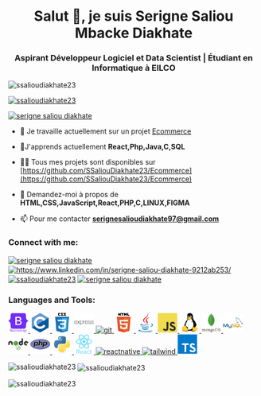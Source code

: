 <h1 align="center">Salut 👋, je suis Serigne Saliou Mbacke Diakhate</h1>
<h3 align="center">Aspirant Développeur Logiciel et Data Scientist | Étudiant en Informatique à EILCO</h3>

<p align="left"> <img src="https://komarev.com/ghpvc/?username=ssalioudiakhate23&label=Profile%20views&color=0e75b6&style=flat" alt="ssalioudiakhate23" /> </p>

<p align="left"> <a href="https://github.com/ryo-ma/github-profile-trophy"><img src="https://github-profile-trophy.vercel.app/?username=ssalioudiakhate23" alt="ssalioudiakhate23" /></a> </p>

<p align="left"> <a href="https://twitter.com/serigne saliou diakhate" target="blank"><img src="https://img.shields.io/twitter/follow/serigne saliou diakhate?logo=twitter&style=for-the-badge" alt="serigne saliou diakhate" /></a> </p>

- 🔭 Je travaille actuellement sur un projet [Ecommerce](https://github.com/SSaliouDiakhate23/Ecommerce)

- 🌱J'apprends actuellement **React,Php,Java,C,SQL**

- 👨‍💻 Tous mes projets sont disponibles sur [https://github.com/SSaliouDiakhate23/Ecommerce](https://github.com/SSaliouDiakhate23/Ecommerce)

- 💬 Demandez-moi à propos de **HTML,CSS,JavaScript,React,PHP,C,LINUX,FIGMA**

- 📫 Pour me contacter **serignesalioudiakhate97@gmail.com**

<h3 align="left">Connect with me:</h3>
<p align="left">
<a href="https://twitter.com/serigne saliou diakhate" target="blank"><img align="center" src="https://raw.githubusercontent.com/rahuldkjain/github-profile-readme-generator/master/src/images/icons/Social/twitter.svg" alt="serigne saliou diakhate" height="30" width="40" /></a>
<a href="https://linkedin.com/in/https://www.linkedin.com/in/serigne-saliou-diakhate-9212ab253/" target="blank"><img align="center" src="https://raw.githubusercontent.com/rahuldkjain/github-profile-readme-generator/master/src/images/icons/Social/linked-in-alt.svg" alt="https://www.linkedin.com/in/serigne-saliou-diakhate-9212ab253/" height="30" width="40" /></a>
<a href="https://codesandbox.com/ssalioudiakhate23" target="blank"><img align="center" src="https://raw.githubusercontent.com/rahuldkjain/github-profile-readme-generator/master/src/images/icons/Social/codesandbox.svg" alt="ssalioudiakhate23" height="30" width="40" /></a>
<a href="https://fb.com/serigne saliou diakhate" target="blank"><img align="center" src="https://raw.githubusercontent.com/rahuldkjain/github-profile-readme-generator/master/src/images/icons/Social/facebook.svg" alt="serigne saliou diakhate" height="30" width="40" /></a>
</p>

<h3 align="left">Languages and Tools:</h3>
<p align="left"> <a href="https://getbootstrap.com" target="_blank" rel="noreferrer"> <img src="https://raw.githubusercontent.com/devicons/devicon/master/icons/bootstrap/bootstrap-plain-wordmark.svg" alt="bootstrap" width="40" height="40"/> </a> <a href="https://www.cprogramming.com/" target="_blank" rel="noreferrer"> <img src="https://raw.githubusercontent.com/devicons/devicon/master/icons/c/c-original.svg" alt="c" width="40" height="40"/> </a> <a href="https://www.w3schools.com/css/" target="_blank" rel="noreferrer"> <img src="https://raw.githubusercontent.com/devicons/devicon/master/icons/css3/css3-original-wordmark.svg" alt="css3" width="40" height="40"/> </a> <a href="https://expressjs.com" target="_blank" rel="noreferrer"> <img src="https://raw.githubusercontent.com/devicons/devicon/master/icons/express/express-original-wordmark.svg" alt="express" width="40" height="40"/> </a> <a href="https://git-scm.com/" target="_blank" rel="noreferrer"> <img src="https://www.vectorlogo.zone/logos/git-scm/git-scm-icon.svg" alt="git" width="40" height="40"/> </a> <a href="https://www.w3.org/html/" target="_blank" rel="noreferrer"> <img src="https://raw.githubusercontent.com/devicons/devicon/master/icons/html5/html5-original-wordmark.svg" alt="html5" width="40" height="40"/> </a> <a href="https://www.java.com" target="_blank" rel="noreferrer"> <img src="https://raw.githubusercontent.com/devicons/devicon/master/icons/java/java-original.svg" alt="java" width="40" height="40"/> </a> <a href="https://developer.mozilla.org/en-US/docs/Web/JavaScript" target="_blank" rel="noreferrer"> <img src="https://raw.githubusercontent.com/devicons/devicon/master/icons/javascript/javascript-original.svg" alt="javascript" width="40" height="40"/> </a> <a href="https://www.linux.org/" target="_blank" rel="noreferrer"> <img src="https://raw.githubusercontent.com/devicons/devicon/master/icons/linux/linux-original.svg" alt="linux" width="40" height="40"/> </a> <a href="https://www.mongodb.com/" target="_blank" rel="noreferrer"> <img src="https://raw.githubusercontent.com/devicons/devicon/master/icons/mongodb/mongodb-original-wordmark.svg" alt="mongodb" width="40" height="40"/> </a> <a href="https://www.mysql.com/" target="_blank" rel="noreferrer"> <img src="https://raw.githubusercontent.com/devicons/devicon/master/icons/mysql/mysql-original-wordmark.svg" alt="mysql" width="40" height="40"/> </a> <a href="https://nodejs.org" target="_blank" rel="noreferrer"> <img src="https://raw.githubusercontent.com/devicons/devicon/master/icons/nodejs/nodejs-original-wordmark.svg" alt="nodejs" width="40" height="40"/> </a> <a href="https://www.php.net" target="_blank" rel="noreferrer"> <img src="https://raw.githubusercontent.com/devicons/devicon/master/icons/php/php-original.svg" alt="php" width="40" height="40"/> </a> <a href="https://www.python.org" target="_blank" rel="noreferrer"> <img src="https://raw.githubusercontent.com/devicons/devicon/master/icons/python/python-original.svg" alt="python" width="40" height="40"/> </a> <a href="https://reactjs.org/" target="_blank" rel="noreferrer"> <img src="https://raw.githubusercontent.com/devicons/devicon/master/icons/react/react-original-wordmark.svg" alt="react" width="40" height="40"/> </a> <a href="https://reactnative.dev/" target="_blank" rel="noreferrer"> <img src="https://reactnative.dev/img/header_logo.svg" alt="reactnative" width="40" height="40"/> </a> <a href="https://tailwindcss.com/" target="_blank" rel="noreferrer"> <img src="https://www.vectorlogo.zone/logos/tailwindcss/tailwindcss-icon.svg" alt="tailwind" width="40" height="40"/> </a> <a href="https://www.typescriptlang.org/" target="_blank" rel="noreferrer"> <img src="https://raw.githubusercontent.com/devicons/devicon/master/icons/typescript/typescript-original.svg" alt="typescript" width="40" height="40"/> </a> </p>

<p><img align="left" src="https://github-readme-stats.vercel.app/api/top-langs?username=ssalioudiakhate23&show_icons=true&locale=en&layout=compact" alt="ssalioudiakhate23" /></p>

<p>&nbsp;<img align="center" src="https://github-readme-stats.vercel.app/api?username=ssalioudiakhate23&show_icons=true&locale=en" alt="ssalioudiakhate23" /></p>

<p><img align="center" src="https://github-readme-streak-stats.herokuapp.com/?user=ssalioudiakhate23&" alt="ssalioudiakhate23" /></p>
